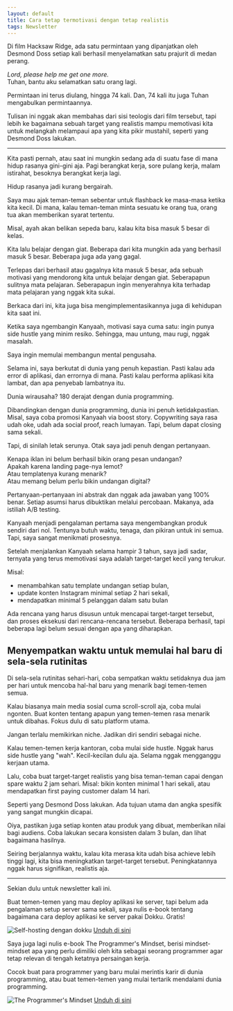 ```yaml
---
layout: default
title: Cara tetap termotivasi dengan tetap realistis
tags: Newsletter
---
```


Di film Hacksaw Ridge, ada satu permintaan yang dipanjatkan oleh Desmond Doss setiap kali berhasil menyelamatkan satu prajurit di medan perang.

*Lord, please help me get one more.*<br>
Tuhan, bantu aku selamatkan satu orang lagi.

Permintaan ini terus diulang, hingga 74 kali. Dan, 74 kali itu juga Tuhan mengabulkan permintaannya.

Tulisan ini nggak akan membahas dari sisi teologis dari film tersebut, tapi lebih ke bagaimana sebuah target yang realistis mampu memotivasi kita untuk melangkah melampaui apa yang kita pikir mustahil, seperti yang Desmond Doss lakukan.

***

Kita pasti pernah, atau saat ini mungkin sedang ada di suatu fase di mana hidup rasanya gini-gini aja. Pagi berangkat kerja, sore pulang kerja, malam istirahat, besoknya berangkat kerja lagi.

Hidup rasanya jadi kurang bergairah.

Saya mau ajak teman-teman sebentar untuk flashback ke masa-masa ketika kita kecil. Di mana, kalau teman-teman minta sesuatu ke orang tua, orang tua akan memberikan syarat tertentu.

Misal, ayah akan belikan sepeda baru, kalau kita bisa masuk 5 besar di kelas.

Kita lalu belajar dengan giat. Beberapa dari kita mungkin ada yang berhasil masuk 5 besar. Beberapa juga ada yang gagal.

Terlepas dari berhasil atau gagalnya kita masuk 5 besar, ada sebuah motivasi yang mendorong kita untuk belajar dengan giat. Seberapapun sulitnya mata pelajaran. Seberapapun ingin menyerahnya kita terhadap mata pelajaran yang nggak kita sukai.

Berkaca dari ini, kita juga bisa mengimplementasikannya juga di kehidupan kita saat ini.

Ketika saya ngembangin Kanyaah, motivasi saya cuma satu: ingin punya side hustle yang minim resiko. Sehingga, mau untung, mau rugi, nggak masalah.

Saya ingin memulai membangun mental pengusaha.

Selama ini, saya berkutat di dunia yang penuh kepastian. Pasti kalau ada error di aplikasi, dan errornya di mana. Pasti kalau performa aplikasi kita lambat, dan apa penyebab lambatnya itu.

Dunia wirausaha? 180 derajat dengan dunia programming.

Dibandingkan dengan dunia programming, dunia ini penuh ketidakpastian. Misal, saya coba promosi Kanyaah via boost story. Copywriting saya rasa udah oke, udah ada social proof,  reach lumayan. Tapi, belum dapat closing sama sekali.

Tapi, di sinilah letak serunya. Otak saya jadi penuh dengan pertanyaan.

Kenapa iklan ini belum berhasil bikin orang pesan undangan?<br>
Apakah karena landing page-nya lemot?<br>
Atau templatenya kurang menarik?<br>
Atau memang belum perlu bikin undangan digital?

Pertanyaan-pertanyaan ini abstrak dan nggak ada jawaban yang 100% benar. Setiap asumsi harus dibuktikan melalui percobaan. Makanya, ada istiliah A/B testing.

Kanyaah menjadi pengalaman pertama saya mengembangkan produk sendiri dari nol. Tentunya butuh waktu, tenaga, dan pikiran untuk ini semua. Tapi, saya sangat menikmati prosesnya.

Setelah menjalankan Kanyaah selama hampir 3 tahun, saya jadi sadar, ternyata yang terus memotivasi saya adalah target-target kecil yang terukur.

Misal:
- menambahkan satu template undangan setiap bulan,
- update konten Instagram minimal setiap 2 hari sekali,
- mendapatkan minimal 5 pelanggan dalam satu bulan

Ada rencana yang harus disusun untuk mencapai target-target tersebut, dan proses eksekusi dari rencana-rencana tersebut. Beberapa berhasil, tapi beberapa lagi belum sesuai dengan apa yang diharapkan.

## Menyempatkan waktu untuk memulai hal baru di sela-sela rutinitas

Di sela-sela rutinitas sehari-hari, coba sempatkan waktu setidaknya dua jam per hari untuk mencoba hal-hal baru yang menarik bagi temen-temen semua.

Kalau biasanya main media sosial cuma scroll-scroll aja, coba mulai ngonten. Buat konten tentang apapun yang temen-temen rasa menarik untuk dibahas. Fokus dulu di satu platform utama.

Jangan terlalu memikirkan niche. Jadikan diri sendiri sebagai niche.

Kalau temen-temen kerja kantoran, coba mulai side hustle. Nggak harus side hustle yang "wah". Kecil-kecilan dulu aja. Selama nggak mengganggu kerjaan utama.

Lalu, coba buat target-target realistis yang bisa teman-teman capai dengan spare waktu 2 jam sehari. Misal: bikin konten minimal 1 hari sekali, atau mendapatkan first paying customer dalam 14 hari.

Seperti yang Desmond Doss lakukan. Ada tujuan utama dan angka spesifik yang sangat mungkin dicapai.

Oiya, pastikan juga setiap konten atau produk yang dibuat, memberikan nilai bagi audiens. Coba lakukan secara konsisten dalam 3 bulan, dan lihat bagaimana hasilnya.

Seiring berjalannya waktu, kalau kita merasa kita udah bisa achieve lebih tinggi lagi, kita bisa meningkatkan target-target tersebut. Peningkatannya nggak harus signifikan, realistis aja.

***

Sekian dulu untuk newsletter kali ini.

Buat temen-temen yang mau deploy aplikasi ke server, tapi belum ada pengalaman setup server sama sekali, saya nulis e-book tentang bagaimana cara deploy aplikasi ke server pakai Dokku. Gratis!

![Self-hosting dengan dokku](/assets/images/2025/self-hosting-dengan-dokku.webp)
<a target="_blank" href="https://shop.adipurnm.my.id/products/self-hosting-dengan-dokku" class="btn btn--primary mt-4 w-full">Unduh di sini</a>

Saya juga lagi nulis e-book The Programmer's Mindset, berisi mindset-mindset apa yang perlu dimiliki oleh kita sebagai seorang programmer agar tetap relevan di tengah ketatnya persaingan kerja.

Cocok buat para programmer yang baru mulai merintis karir di dunia programming, atau buat temen-temen yang mulai tertarik mendalami dunia programming.

![The Programmer's Mindset](/assets/images/2025/the-programmers-mindset.webp)
<a target="_blank" href="https://shop.adipurnm.my.id/products/the-programmers-mindset" class="btn btn--primary mt-4 mb-8 w-full">Unduh di sini</a>
